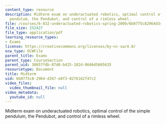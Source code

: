 ```yaml
---
content_type: resource
description: Midterm exam on underactuated robotics, optimal control of the simple
  pendulum, the Pendubot, and control of a rimless wheel.
file: /courses/6-832-underactuated-robotics-spring-2009/6b0775c82964d347e8f30276162f47c2_MIT6_832s09_exam02.pdf
file_size: 252427
file_type: application/pdf
learning_resource_types:
- Exams
license: https://creativecommons.org/licenses/by-nc-sa/4.0/
ocw_type: OCWFile
parent_title: Exams
parent_type: CourseSection
parent_uid: 38657fdb-87d0-b425-102d-8646d5605635
resourcetype: Document
title: Midterm
uid: 6b0775c8-2964-d347-e8f3-0276162f47c2
video_files:
  video_thumbnail_file: null
video_metadata:
  youtube_id: null
---
```

Midterm exam on underactuated robotics, optimal control of the simple pendulum, the Pendubot, and control of a rimless wheel.